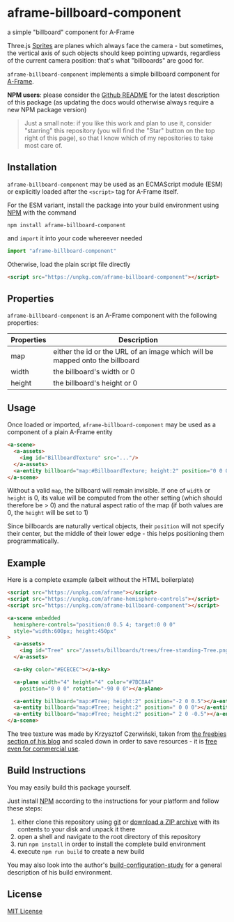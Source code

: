 # aframe-billboard-component #

a simple "billboard" component for A-Frame

Three.js [Sprites](https://threejs.org/docs/#api/en/objects/Sprite) are planes which always face the camera - but sometimes, the vertical axis of such objects should keep pointing upwards, regardless of the current camera position: that's what "billboards" are good for.

`aframe-billboard-component` implements a simple billboard component for [A-Frame](https://github.com/aframevr/aframe/).

**NPM users**: please consider the [Github README](https://github.com/rozek/aframe-billboard-component/blob/main/README.md) for the latest description of this package (as updating the docs would otherwise always require a new NPM package version)

> Just a small note: if you like this work and plan to use it, consider "starring" this repository (you will find the "Star" button on the top right of this page), so that I know which of my repositories to take most care of.

## Installation ##

`aframe-billboard-component` may be used as an ECMAScript module (ESM) or explicitly loaded after the `<script>` tag for A-Frame itself.

For the ESM variant, install the package into your build environment using [NPM](https://docs.npmjs.com/) with the command

```
npm install aframe-billboard-component
```

and `import` it into your code whereever needed

```javascript
import "aframe-billboard-component"
```

Otherwise, load the plain script file directly

```html
<script src="https://unpkg.com/aframe-billboard-component"></script>
```

## Properties ##

`aframe-billboard-component` is an A-Frame component with the following properties:

<table>
 <tbody>
  <tr><th>Properties</th><th>Description</th></tr>
 </tbody>
 <tbody>
  <tr><td>map</td><td>either the id or the URL of an image which will be mapped onto the billboard</td></tr>
  <tr><td>width</td><td>the billboard's width or 0</td></tr>
  <tr><td>height</td><td>the billboard's height or 0</td></tr>
 </tbody>
</table>

## Usage ##

Once loaded or imported, `aframe-billboard-component` may be used as a component of a plain A-Frame entity

```html
<a-scene>
  <a-assets>
    <img id="BillboardTexture" src="..."/>
  </a-assets>
  <a-entity billboard="map:#BillboardTexture; height:2" position="0 0 0"></a-entity>
</a-scene>
```

Without a valid `map`, the billboard will remain invisible. If one of `width` or `height` is 0, its value will be computed from the other setting (which should therefore be > 0) and the natural aspect ratio of the map (if both values are 0, the `height` will be set to 1)

Since billboards are naturally vertical objects, their `position` will not specify their center, but the middle of their lower edge - this helps positioning them programmatically.


## Example ##

Here is a complete example (albeit without the HTML boilerplate)

```html
<script src="https://unpkg.com/aframe"></script>
<script src="https://unpkg.com/aframe-hemisphere-controls"></script>
<script src="https://unpkg.com/aframe-billboard-component"></script>

<a-scene embedded
  hemisphere-controls="position:0 0.5 4; target:0 0 0"
  style="width:600px; height:450px"
>
  <a-assets>
    <img id="Tree" src="/assets/billboards/trees/free-standing-Tree.png"/>
  </a-assets>

  <a-sky color="#ECECEC"></a-sky>

  <a-plane width="4" height="4" color="#7BC8A4"
    position="0 0 0" rotation="-90 0 0"></a-plane>

  <a-entity billboard="map:#Tree; height:2" position="-2 0 0.5"></a-entity>
  <a-entity billboard="map:#Tree; height:2" position=" 0 0 0"></a-entity>
  <a-entity billboard="map:#Tree; height:2" position=" 2 0 -0.5"></a-entity>
</a-scene>
```

The tree texture was made by Krzysztof Czerwiński, taken from [the freebies section of his blog](http://trzyde.blogspot.com/p/freebies_5.html) and scaled down in order to save resources - it is [free even for commercial use](https://trzyde.blogspot.com/p/license.html).

## Build Instructions ##

You may easily build this package yourself.

Just install [NPM](https://docs.npmjs.com/) according to the instructions for your platform and follow these steps:

1. either clone this repository using [git](https://git-scm.com/) or [download a ZIP archive](https://github.com/rozek/aframe-billboard-component/archive/refs/heads/main.zip) with its contents to your disk and unpack it there 
2. open a shell and navigate to the root directory of this repository
3. run `npm install` in order to install the complete build environment
4. execute `npm run build` to create a new build

You may also look into the author's [build-configuration-study](https://github.com/rozek/build-configuration-study) for a general description of his build environment.

## License ##

[MIT License](LICENSE.md)
